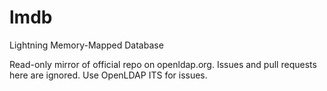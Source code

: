 # lmdb
Lightning Memory-Mapped Database

Read-only mirror of official repo on openldap.org. Issues and pull requests here are ignored. Use OpenLDAP ITS for issues.
